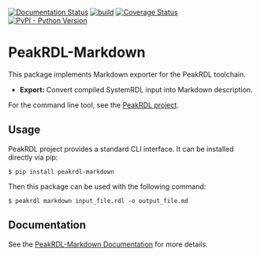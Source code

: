[![Documentation Status](https://readthedocs.org/projects/peakrdl-markdown/badge/?version=latest)](http://peakrdl-markdown.readthedocs.io)
[![build](https://github.com/SystemRDL/PeakRDL-Markdown/workflows/build/badge.svg)](https://github.com/SystemRDL/PeakRDL-Markdown/actions?query=workflow%3Abuild+branch%3Amain)
[![Coverage Status](https://coveralls.io/repos/github/SystemRDL/PeakRDL-Markdown/badge.svg?branch=main)](https://coveralls.io/github/SystemRDL/PeakRDL-Markdown?branch=main)
[![PyPI - Python Version](https://img.shields.io/pypi/pyversions/peakrdl-markdown.svg)](https://pypi.org/project/peakrdl-markdown)

# PeakRDL-Markdown

This package implements Markdown exporter for the PeakRDL toolchain.

- **Export:** Convert compiled SystemRDL input into Markdown description.

For the command line tool, see the [PeakRDL
project](https://peakrdl.readthedocs.io).

## Usage

PeakRDL project provides a standard CLI interface. It can be installed directly
via pip:

    $ pip install peakrdl-markdown

Then this package can be used with the following command:

    $ peakrdl markdown input_file.rdl -o output_file.md

## Documentation

See the [PeakRDL-Markdown
Documentation](http://peakrdl-markdown.readthedocs.io) for more details.
